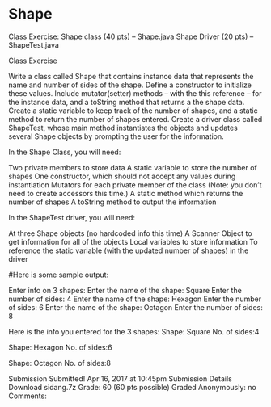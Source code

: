 # Shape

Class Exercise:
Shape class (40 pts) – Shape.java
Shape Driver (20 pts) – ShapeTest.java
 

Class Exercise

 

Write a class called Shape that contains instance data that represents the name and number of sides of the shape. 
Define a constructor to initialize these values. Include mutator(setter) methods – with the this reference – for the instance data, 
and a toString method that returns a the shape data. Create a static variable to keep track of the number of shapes, 
and a static method to return the number of shapes entered. Create a driver class called ShapeTest, 
whose main method instantiates the objects and updates several Shape objects by prompting the user for the information.

 

In the Shape Class, you will need:

 

Two private members to store data
A static variable to store the number of shapes
One constructor, which should not accept any values during instantiation
Mutators for each private member of the class (Note: you don’t need to create accessors this time.)
A static method which returns the number of shapes
A toString method to output the information
 

In the ShapeTest driver, you will need:

 

At three Shape objects (no hardcoded info this time)
A Scanner Object to get information for all of the objects
Local variables to store information
To reference the static variable (with the updated number of shapes) in the driver
 

#Here is some sample output:

 

Enter info on 3 shapes:
Enter the name of the shape: Square
Enter the number of sides: 4
Enter the name of the shape: Hexagon
Enter the number of sides: 6
Enter the name of the shape: Octagon
Enter the number of sides: 8


Here is the info you entered for the 3 shapes: 
Shape: Square
No. of sides:4

Shape: Hexagon
No. of sides:6

Shape: Octagon
No. of sides:8

Submission
 Submitted!
Apr 16, 2017 at 10:45pm
Submission Details
Download sidang.7z
Grade: 60 (60 pts possible)
Graded Anonymously: no
Comments:

